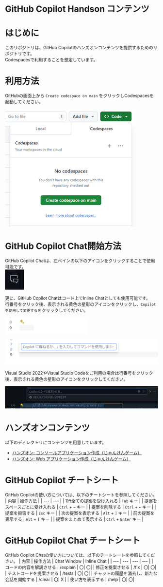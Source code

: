 # GitHub Copilot Handson コンテンツ

# はじめに
このリポジトリは、GitHub Copilotのハンズオンコンテンツを提供するためのリポジトリです。</br>
Codespacesで利用することを想定しています。

# 利用方法
GitHubの画面上から `Create codespace on main` をクリックしCodespacesを起動してください。

![](assets/image03.png)

# GitHub Copilot Chat開始方法
GitHub Copilot Chatは、左ペインの以下のアイコンをクリックすることで使用可能です。</br>
![image](assets/image04.png)

更に、GitHub Copilot Chatはコード上でInline Chatとしても使用可能です。</br>
行番号をクリック後、表示される黄色の星形のアイコンをクリックし、`Copilotを使用して変更する`をクリックしてください。</br>

![image](assets/image05.png)

![image](assets/image06.png)

Visual Studio 2022やVisual Studio Codeをご利用の場合は行番号をクリック後、表示される黄色の星形のアイコンをクリックしてください。

![image](assets/image07.png)


# ハンズオンコンテンツ
以下のディレクトリにコンテンツを用意しています。</br>
- [ハンズオン: コンソールアプリケーション作成（じゃんけんゲーム）](./handson/README.md)
- [ハンズオン: Web アプリケーション作成（じゃんけんゲーム）](./handson-webapp/README.md)


# GitHub Copilot チートシート
GitHub Copilotの使い方については、以下のチートシートを参照してください。
| 内容 | 操作方法 |
| --- | --- |
| 1行全ての提案を受け入れる | `Tab` キー |
| 提案をスペースごとに受け入れる | `Ctrl` + `→` キー |
| 提案を削除する | `Ctrl` + `←` キー |
| 提案を拒否する | `Esc` キー |
| 次の提案を表示する | `Alt` + `]` キー |
| 前の提案を表示する | `Alt` + `[` キー |
| 提案をまとめて表示する | `Ctrl` + `Enter` キー |

# GitHub Copilot Chat チートシート
GitHub Copilot Chatの使い方については、以下のチートシートを参照してください。
| 内容 | 操作方法 | Chat Window | Inline Chat |
| --- | --- | --- | --- |
| コードの内容を解説させる | /explain | 〇| 〇|
| 修正を提案させる | /fix | 〇| 〇|
| テストコードを提案させる | /tests | 〇| 〇|
| チャットの履歴を消去し、新たな会話を開始する | /clear | 〇| X |
| 使い方を表示する | /help | 〇| 〇|
